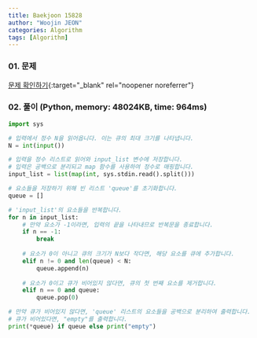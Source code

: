 ```yaml
---
title: Baekjoon 15828
author: "Woojin JEON"
categories: Algorithm
tags: [Algorithm]
---
```


### 01. 문제

[문제 확인하기](https://www.acmicpc.net/problem/15828){:target="_blank" rel="noopener noreferrer"}

### 02. 풀이 (Python, memory: 48024KB, time: 964ms)

```Python
import sys

# 입력에서 정수 N을 읽어옵니다. 이는 큐의 최대 크기를 나타냅니다.
N = int(input())

# 입력을 정수 리스트로 읽어와 input_list 변수에 저장합니다.
# 입력은 공백으로 분리되고 map 함수를 사용하여 정수로 매핑합니다.
input_list = list(map(int, sys.stdin.read().split()))

# 요소들을 저장하기 위해 빈 리스트 'queue'를 초기화합니다.
queue = []

# 'input_list'의 요소들을 반복합니다.
for n in input_list:
    # 만약 요소가 -1이라면, 입력의 끝을 나타내므로 반복문을 종료합니다.
    if n == -1:
        break
    
    # 요소가 0이 아니고 큐의 크기가 N보다 작다면, 해당 요소를 큐에 추가합니다.
    elif n != 0 and len(queue) < N:
        queue.append(n)
    
    # 요소가 0이고 큐가 비어있지 않다면, 큐의 첫 번째 요소를 제거합니다.
    elif n == 0 and queue:
        queue.pop(0)

# 만약 큐가 비어있지 않다면, 'queue' 리스트의 요소들을 공백으로 분리하여 출력합니다.
# 큐가 비어있다면, "empty"를 출력합니다.
print(*queue) if queue else print("empty")
```
